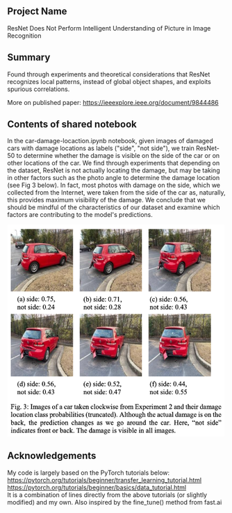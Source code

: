 ## Project Name 
ResNet Does Not Perform Intelligent Understanding of Picture in Image Recognition

## Summary
Found through experiments and theoretical considerations that ResNet recognizes local patterns, instead of global object shapes, and exploits spurious correlations.<br>

More on published paper: https://ieeexplore.ieee.org/document/9844486 <br>

## Contents of shared notebook
In the car-damage-locaction.ipynb notebook, given images of damaged cars with damage locations as labels ("side", "not side"), we train ResNet-50 to determine whether the damage is visible on the side of the car or on other locations of the car. We find through experiments that depending on the dataset, ResNet is not actually locating the damage, but may be taking in other factors such as the photo angle to determine the damage location (see Fig 3 below). In fact, most photos with damage on the side, which we collected from the Internet, were taken from the side of the car as, naturally, this provides maximum visibility of the damage. We conclude that we should be mindful of the characteristics of our dataset and examine which factors are contributing to the model's predictions. 

<p float="left">
  <img src="images/fig3.png" width="500" />
</p>

## Acknowledgements
My code is largely based on the PyTorch tutorials below:<br>
https://pytorch.org/tutorials/beginner/transfer_learning_tutorial.html<br>
https://pytorch.org/tutorials/beginner/basics/data_tutorial.html<br>
It is a combination of lines directly from the above tutorials (or slightly modified) and my own. Also inspired by the fine_tune() method from fast.ai


